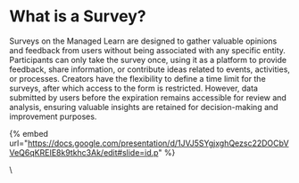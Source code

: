 # What is a Survey?

Surveys on the Managed Learn are designed to gather valuable opinions and feedback from users without being associated with any specific entity. Participants can only take the survey once, using it as a platform to provide feedback, share information, or contribute ideas related to events, activities, or processes. Creators have the flexibility to define a time limit for the surveys, after which access to the form is restricted. However, data submitted by users before the expiration remains accessible for review and analysis, ensuring valuable insights are retained for decision-making and improvement purposes.

{% embed url="https://docs.google.com/presentation/d/1JVJ5SYgjxghQezsc22DOCbVVeQ6qKREIE8k9tkhc3Ak/edit#slide=id.p" %}

\
